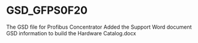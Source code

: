 # GSD_GFPS0F20
The GSD file for Profibus Concentrator
Added the Support Word document
  GSD information to build the Hardware Catalog.docx
